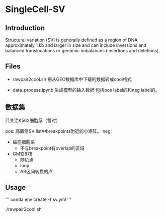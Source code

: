 # SingleCell-SV

## Introduction
Structural variation (SV) is generally defined as a region of DNA approximately 1 kb and larger in size and can include inversions and balanced translocations or genomic imbalances (insertions and deletions).

## Files
- rawpair2cool.sh
把从GEO数据库中下载的数据转成cool格式

- data_process.ipynb
生成模型的输入数据,包括pos label的和neg label的。

## 数据集
只关注K562细胞系（暂时）

pos: 高置信SV list中breakpoints附近的小矩阵。
neg:
- 癌症细胞系
    - 不与breakpoint有overlap的区域
- GM12878
    - 随机点
    - loop
    - AB区间转换的点


## Usage

'''
conda env create -f sv.yml
'''

./rawpair2cool.sh
